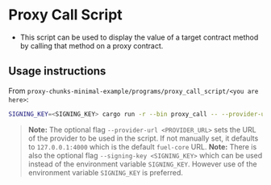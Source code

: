 # Proxy Call Script

- This script can be used to display the value of a target contract method by calling that method on a proxy contract.

## Usage instructions

From `proxy-chunks-minimal-example/programs/proxy_call_script/<you are here>`:

```bash
SIGNING_KEY=<SIGNING_KEY> cargo run -r --bin proxy_call -- --provider-url <PROVIDER_URL> --proxy-contract-id <PROXY_CONTRACT_ID> --target-contract-id <TARGET_CONTRACT_ID>
```

> **Note:** The optional flag `--provider-url <PROVIDER_URL>` sets the URL of the provider to be used in the script. If not manually set, it defaults to `127.0.0.1:4000` which is the default `fuel-core` URL.
> **Note:** There is also the optional flag `--signing-key <SIGNING_KEY>` which can be used instead of the environment variable `SIGNING_KEY`. However use of the environment variable `SIGNING_KEY` is preferred.
